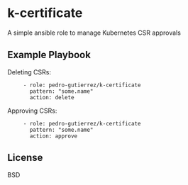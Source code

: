 # k-certificate

A simple ansible role to manage Kubernetes CSR approvals

Example Playbook
----------------

Deleting CSRs:

         - role: pedro-gutierrez/k-certificate
           pattern: "some.name"
           action: delete
           
Approving CSRs:   
           
         - role: pedro-gutierrez/k-certificate
           pattern: "some.name"
           action: approve
         

License
-------

BSD
